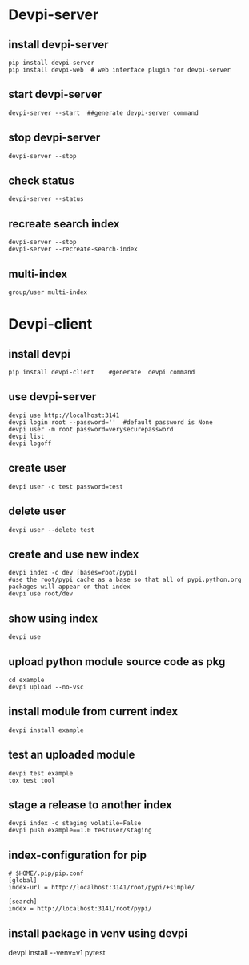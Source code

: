 # Devpi-server
## install devpi-server
```
pip install devpi-server
pip install devpi-web  # web interface plugin for devpi-server
```
## start devpi-server
```
devpi-server --start  ##generate devpi-server command
```
## stop devpi-server
```
devpi-server --stop
```
## check status
```
devpi-server --status
```
## recreate search index
```
devpi-server --stop
devpi-server --recreate-search-index
```
## multi-index
```
group/user multi-index
```
# Devpi-client
## install devpi
```
pip install devpi-client	#generate  devpi command
```
## use devpi-server
```
devpi use http://localhost:3141
devpi login root --password=''  #default password is None
devpi user -m root password=verysecurepassword
devpi list
devpi logoff
```
## create user
```
devpi user -c test password=test
```  
## delete user
```
devpi user --delete test
```
## create and use new index
```
devpi index -c dev [bases=root/pypi] 
#use the root/pypi cache as a base so that all of pypi.python.org packages will appear on that index
devpi use root/dev

```
## show using index
```
devpi use
```
## upload python module source code as pkg
```
cd example
devpi upload --no-vsc
```
## install module from current index
```
devpi install example
```
## test an uploaded module
```
devpi test example 
tox test tool
``` 
## stage a release to another index
```
devpi index -c staging volatile=False
devpi push example==1.0 testuser/staging
```

## index-configuration for pip
```
# $HOME/.pip/pip.conf
[global]
index-url = http://localhost:3141/root/pypi/+simple/

[search]
index = http://localhost:3141/root/pypi/
```

## install package in venv using devpi
devpi install --venv=v1 pytest
